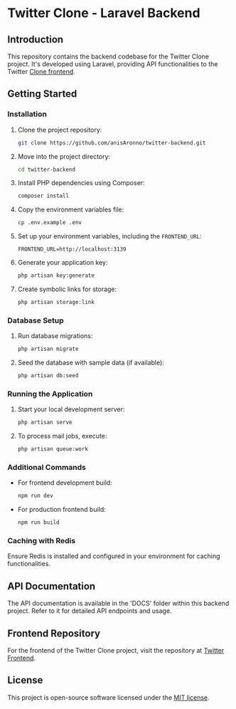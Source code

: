 # Twitter Clone - Laravel Backend

## Introduction

This repository contains the backend codebase for the Twitter Clone project. It's developed using Laravel, providing API functionalities to the Twitter [Clone frontend](https://github.com/anisAronno/twitter-clone-frontend).

## Getting Started

### Installation

1. Clone the project repository:

   ```bash
   git clone https://github.com/anisAronno/twitter-backend.git
   ```

2. Move into the project directory:

   ```bash
   cd twitter-backend
   ```

3. Install PHP dependencies using Composer:

   ```bash
   composer install
   ```

4. Copy the environment variables file:

   ```bash
   cp .env.example .env
   ```

5. Set up your environment variables, including the `FRONTEND_URL`:

   ```
   FRONTEND_URL=http://localhost:3139
   ```

6. Generate your application key:

   ```bash
   php artisan key:generate
   ```

7. Create symbolic links for storage:

   ```bash
   php artisan storage:link
   ```

### Database Setup

1. Run database migrations:

   ```bash
   php artisan migrate
   ```

2. Seed the database with sample data (if available):

   ```bash
   php artisan db:seed
   ```

### Running the Application

1. Start your local development server:

   ```bash
   php artisan serve
   ```

2. To process mail jobs, execute:

   ```bash
   php artisan queue:work
   ```

### Additional Commands

- For frontend development build:

  ```bash
  npm run dev
  ```

- For production frontend build:

  ```bash
  npm run build
  ```

### Caching with Redis

Ensure Redis is installed and configured in your environment for caching functionalities.

## API Documentation

The API documentation is available in the 'DOCS' folder within this backend project. Refer to it for detailed API endpoints and usage.

## Frontend Repository

For the frontend of the Twitter Clone project, visit the repository at [Twitter Frontend](https://github.com/anisAronno/twitter-frontend).
 
## License

This project is open-source software licensed under the [MIT license](https://opensource.org/licenses/MIT).
